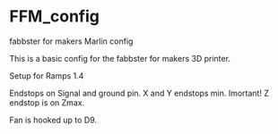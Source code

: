 FFM_config
==========

fabbster for makers Marlin config

This is a basic config for the fabbster for makers 3D printer.

Setup for Ramps 1.4

Endstops on Signal and ground pin.
X and Y endstops min.
Imortant! Z endstop is on Zmax.

Fan is hooked up to D9.